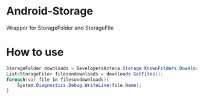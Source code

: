 # Android-Storage
Wrapper for StorageFolder and StorageFile

# How to use
```csharp
StorageFolder downloads = DevelopersAzteca.Storage.KnownFolders.Downloads;
List<StorageFile> filesondownloads = downloads.GetFiles();
foreach(var file in filesondownloads){
    System.Diagnostics.Debug.WriteLine(file.Name);
}
```
